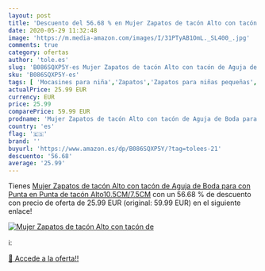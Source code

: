 ```yaml
---
layout: post
title: 'Descuento del 56.68 % en Mujer Zapatos de tacón Alto con tacón de'
date: 2020-05-29 11:32:48
image: 'https://m.media-amazon.com/images/I/31PTyAB1OmL._SL400_.jpg'
comments: true
category: ofertas
author: 'tole.es'
slug: 'B086SQXP5Y-es Mujer Zapatos de tacón Alto con tacón de Aguja de Boda...'
sku: 'B086SQXP5Y-es'
tags: [ 'Mocasines para niña','Zapatos','Zapatos para niñas pequeñas','Zapatos y complementos','zapatos', ]
actualPrice: 25.99 EUR
currency: EUR
price: 25.99
comparePrice: 59.99 EUR
prodname: 'Mujer Zapatos de tacón Alto con tacón de Aguja de Boda para con Punta en Punta  de tacón Alto10.5CM/7.5CM'
country: 'es'
flag: '🇪🇸'
brand: ''
buyurl: 'https://www.amazon.es/dp/B086SQXP5Y/?tag=tolees-21'
descuento: '56.68'
average: '25.99'
---
```


Tienes [Mujer Zapatos de tacón Alto con tacón de Aguja de Boda para con Punta en Punta  de tacón Alto10.5CM/7.5CM](https://www.amazon.es/dp/B086SQXP5Y/?tag=tolees-21) con un 56.68 % de descuento con precio de oferta de 25.99 EUR (original: 59.99 EUR) en el siguiente enlace!

[![Mujer Zapatos de tacón Alto con tacón de](https://m.media-amazon.com/images/I/31PTyAB1OmL._SL400_.jpg)](https://www.amazon.es/dp/B086SQXP5Y/?tag=tolees-21)

ℹ️:


[🛒 Accede a la oferta!!](https://www.amazon.es/dp/B086SQXP5Y/?tag=tolees-21)
